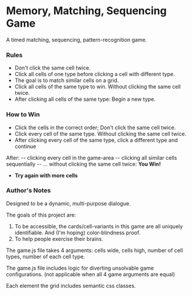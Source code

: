 # Memory, Matching, Sequencing Game
A timed matching, sequencing, pattern-recognition game.

### Rules

 - Don't click the same cell twice.
 - Click all cells of one type before clicking a cell with different type.
 - The goal is to match similar cells on a grid.
 - Click all cells of the same type to win. Without clicking the same cell twice.
 - After clicking all cells of the same type: Begin a new type.

### How to Win

 - Click the cells in the correct order; Don't click the same cell twice.
 - Click every cell of the same type. Without clicking the same cell twice.
 - After clicking every cell of the same type, click a different type and continue

 After:
 -- clicking every cell in the game-area
 -- clicking all similar cells sequentially
 -- ... without clicking the same cell twice: **You Win!**

 - **Try again with more cells**

### Author's Notes

Designed to be a dynamic, multi-purpose dialogue.

The goals of this project are:

1. To be accessible, the cards/cell-variants in this game are all uniquely identifiable. And (I'm hoping) color-blindness proof.
2. To help people exercise their brains.

The game.js file takes 4 arguments: cells wide, cells high, number of cell types, number of each cell type.

The game.js file includes logic for diverting unsolvable game configurations. (not applicable when all 4 game arguments are equal)

Each element the grid includes semantic css classes.
